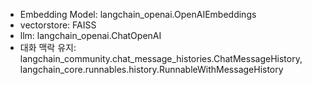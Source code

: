 * Embedding Model: langchain_openai.OpenAIEmbeddings
* vectorstore: FAISS
* llm: langchain_openai.ChatOpenAI
* 대화 맥락 유지: langchain_community.chat_message_histories.ChatMessageHistory, langchain_core.runnables.history.RunnableWithMessageHistory
